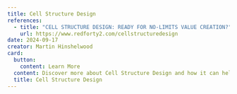 ```yaml
---
title: Cell Structure Design
references:
  - title: "CELL STRUCTURE DESIGN: READY FOR NO-LIMITS VALUE CREATION?"
    url: https://www.redforty2.com/cellstructuredesign
date: 2024-09-17
creator: Martin Hinshelwood
card:
  button:
    content: Learn More
  content: Discover more about Cell Structure Design and how it can help you in your Agile journey!
  title: Cell Structure Design
---
```


